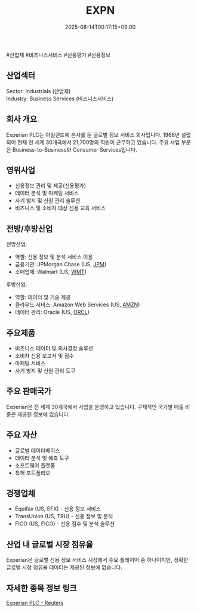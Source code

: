 ﻿---
title: "EXPN"
date: 2025-08-14T00:17:15+09:00
lastmod: 2025-08-14T00:17:15+09:00
type: docs
sidebar:
  open: true
weight: 333
---
<div style="display:none">
  <meta property="article:published_time" content="2025-08-13T15:17:15Z" />
  <meta property="article:modified_time" content="2025-08-13T15:17:15Z" />
</div>
#산업재 #비즈니스서비스 #신용평가 #신용정보

## 산업섹터

Sector: Industrials (산업재)  
Industry: Business Services (비즈니스서비스)

## 회사 개요

Experian PLC는 아일랜드에 본사를 둔 글로벌 정보 서비스 회사입니다. 1968년 설립되어 현재 전 세계 30개국에서 21,700명의 직원이 근무하고 있습니다. 주요 사업 부문은 Business-to-Business와 Consumer Services입니다.

## 영위사업

- 신용정보 관리 및 제공(신용평가)
- 데이터 분석 및 마케팅 서비스
- 사기 방지 및 신원 관리 솔루션
- 비즈니스 및 소비자 대상 신용 교육 서비스

## 전방/후방산업

전방산업:

- 역할: 신용 정보 및 분석 서비스 이용
- 금융기관: JPMorgan Chase (US, [JPM](/company-analysis/jpm/))
- 소매업체: Walmart (US, [WMT](/company-analysis/wmt/))

후방산업:

- 역할: 데이터 및 기술 제공
- 클라우드 서비스: Amazon Web Services (US, [AMZN](/company-analysis/amzn/))
- 데이터 관리: Oracle (US, [ORCL](/company-analysis/orcl/))

## 주요제품

- 비즈니스 데이터 및 의사결정 솔루션
- 소비자 신용 보고서 및 점수
- 마케팅 서비스
- 사기 방지 및 신원 관리 도구

## 주요 판매국가

Experian은 전 세계 30개국에서 사업을 운영하고 있습니다. 구체적인 국가별 매출 비중은 제공된 정보에 없습니다.

## 주요 자산

- 글로벌 데이터베이스
- 데이터 분석 및 예측 도구
- 소프트웨어 플랫폼
- 특허 포트폴리오

## 경쟁업체

- Equifax (US, EFX) - 신용 정보 서비스
- TransUnion (US, TRU) - 신용 정보 및 분석
- FICO (US, FICO) - 신용 점수 및 분석 솔루션

## 산업 내 글로벌 시장 점유율

Experian은 글로벌 신용 정보 서비스 시장에서 주요 플레이어 중 하나이지만, 정확한 글로벌 시장 점유율 데이터는 제공된 정보에 없습니다.

## 자세한 종목 정보 링크

[Experian PLC - Reuters](https://www.reuters.com/markets/companies/EXPN.L)
